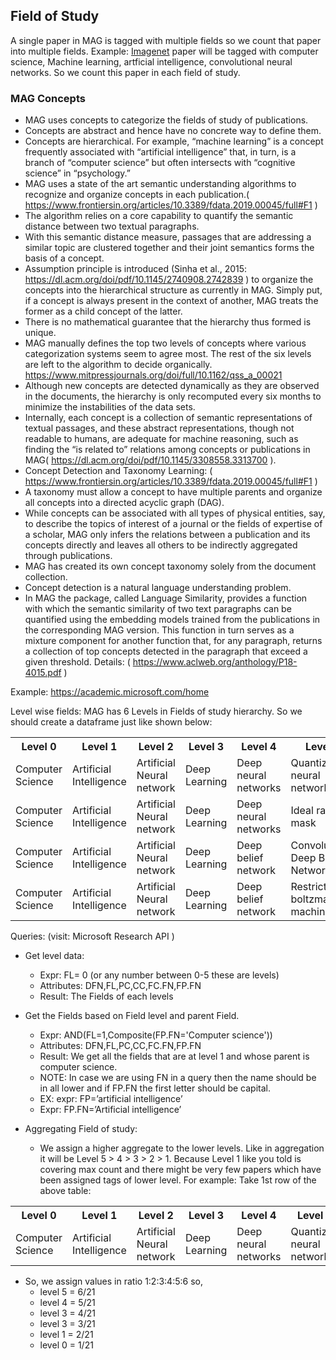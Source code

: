 ##  Field of Study

A single paper in MAG is tagged with multiple fields so we count that paper into multiple fields.
Example: <a href="https://academic.microsoft.com/paper/2618530766/reference/search?q=ImageNet%20classification%20with%20deep%20convolutional%20neural%20networks&qe=Or(Id%253D2194775991%252CId%253D2097117768%252CId%253D2911964244%252CId%253D2108598243%252CId%253D1904365287%252CId%253D1665214252%252CId%253D2546302380%252CId%253D2110764733%252CId%253D2766736793%252CId%253D2130325614%252CId%253D1576445103%252CId%253D2166049352%252CId%253D2141125852%252CId%253D2108069432%252CId%253D2134557905%252CId%253D2053229256%252CId%253D2156163116%252CId%253D2015861736%252CId%253D2026942141%252CId%253D1499991161%252CId%253D2169805405%252CId%253D2396976214%252CId%253D2097356275%252CId%253D2951128674%252CId%253D2144161366%252CId%253D2061212083%252CId%253D2154579312%252CId%253D2101926813%252CId%253D1573503290%252CId%253D2565808444%252CId%253D2018435387)&f=&orderBy=0">Imagenet</a>
paper will be tagged with computer science, Machine learning, artficial intelligence, convolutional neural networks. So we count this paper in each field of study.


### MAG Concepts
- MAG uses concepts to categorize the fields of study of publications.
- Concepts are abstract and hence have no concrete way to define them.
- Concepts are hierarchical. For example, “machine learning” is a concept frequently associated with “artificial intelligence” that, in turn, is a branch of “computer science” but often intersects with “cognitive science” in “psychology.”
- MAG uses a state of the art semantic understanding algorithms to recognize and organize concepts in each publication.( https://www.frontiersin.org/articles/10.3389/fdata.2019.00045/full#F1  )
- The algorithm relies on a core capability to quantify the semantic distance between two textual paragraphs.
- With this semantic distance measure, passages that are addressing a similar topic are clustered together and their joint semantics forms the basis of a concept.
- Assumption principle is introduced (Sinha et al., 2015: https://dl.acm.org/doi/pdf/10.1145/2740908.2742839 ) to organize the concepts into the hierarchical structure as currently in MAG. Simply put, if a concept is always present in the context of another, MAG treats the former as a child concept of the latter.
- There is no mathematical guarantee that the hierarchy thus formed is unique.
- MAG manually defines the top two levels of concepts where various categorization systems seem to agree most. The rest of the six levels are left to the algorithm to decide organically. https://www.mitpressjournals.org/doi/full/10.1162/qss_a_00021
- Although new concepts are detected dynamically as they are observed in the documents, the hierarchy is only recomputed every six months to minimize the instabilities of the data sets.
- Internally, each concept is a collection of semantic representations of textual passages, and these abstract representations, though not readable to humans, are adequate for machine reasoning, such as finding the “is related to” relations among concepts or publications in MAG( https://dl.acm.org/doi/pdf/10.1145/3308558.3313700 ).
- Concept Detection and Taxonomy Learning: ( https://www.frontiersin.org/articles/10.3389/fdata.2019.00045/full#F1  )
- A taxonomy must allow a concept to have multiple parents and organize all concepts into a directed acyclic graph (DAG). 
- While concepts can be associated with all types of physical entities, say, to describe the topics of interest of a journal or the fields of expertise of a scholar, MAG only infers the relations between a publication and its concepts directly and leaves all others to be indirectly aggregated through publications.
- MAG has created its own concept taxonomy solely from the document collection.
- Concept detection is a natural language understanding problem.
- In MAG the package, called Language Similarity, provides a function with which the semantic similarity of two text paragraphs can be quantified using the embedding models trained from the publications in the corresponding MAG version. This function in turn serves as a mixture component for another function that, for any paragraph, returns a collection of top concepts detected in the paragraph that exceed a given threshold. Details: ( https://www.aclweb.org/anthology/P18-4015.pdf )

Example: https://academic.microsoft.com/home

Level wise fields:
MAG has 6 Levels in Fields of study hierarchy. So we should create a dataframe just like shown below:
<table>
  <tr>
  <th>Level 0</th>
  <th>Level 1</th>
  <th>Level 2</th>
  <th>Level 3</th> 
  <th>Level 4</th>
  <th>Level 5</th>
  </tr>
  <tr>
    <td>Computer Science</td>
    <td>Artificial Intelligence</td>
    <td>Artificial Neural network</td> 
    <td>Deep Learning</td>
    <td>Deep neural networks</td>
    <td>Quantized neural networks</td>
  </tr>
  <tr> 
  <td>Computer Science</td>
  <td>Artificial Intelligence</td>
  <td>Artificial Neural network</td> 
  <td>Deep Learning</td>
  <td>Deep neural networks</td>
  <td>Ideal ratio mask</td>
  </tr>
  <tr>
  <td>Computer Science</td>
  <td>Artificial Intelligence</td>
  <td>Artificial Neural network</td> 
  <td>Deep Learning</td>
  <td>Deep belief network</td>
  <td>Convolutional Deep Belief Networks</td>
  </tr>
  <tr>
  <td>Computer Science</td>
  <td>Artificial Intelligence</td>
  <td>Artificial Neural network</td> 
  <td>Deep Learning</td>
  <td>Deep belief network</td>
  <td>Restrict boltzmann machine</td>
  </tr>
</table


#### Queries: (visit: Microsoft Research API )

- Get level data:
  * Expr: FL= 0 (or any number between 0-5 these are levels)
  * Attributes: DFN,FL,PC,CC,FC.FN,FP.FN 
  * Result: The Fields of each levels
- Get the Fields based on Field level and parent Field.
  * Expr: AND(FL=1,Composite(FP.FN='Computer science'))
  * Attributes: DFN,FL,PC,CC,FC.FN,FP.FN
  * Result: We get all the fields that are at level 1 and whose parent is computer science.
  * NOTE: In case we are using FN in a query then the name should be in all lower and if FP.FN the first letter should be capital. 
  * EX: expr: FP=’artificial intelligence’
  * Expr: FP.FN=’Artificial intelligence’
 
- Aggregating Field of study:
  * We assign a higher aggregate to the lower levels. Like in aggregation it will be Level 5 > 4 > 3 > 2 > 1. Because Level 1 like you told is covering max count and there might be very few papers which have been assigned tags of lower level. 
For example: Take 1st row of the above table:
<table>
  <tr>
  <th>Level 0</th>
  <th>Level 1</th>
  <th>Level 2</th>
  <th>Level 3</th> 
  <th>Level 4</th>
  <th>Level 5</th>
  </tr>
  <tr>
    <td>Computer Science</td>
    <td>Artificial Intelligence</td>
    <td>Artificial Neural network</td> 
    <td>Deep Learning</td>
    <td>Deep neural networks</td>
    <td>Quantized neural networks</td>
  </tr>
</table>

- So, we assign values in ratio 1:2:3:4:5:6 so,
  * level 5 = 6/21
  * level 4 = 5/21
  * level 3 = 4/21
  * level 3 = 3/21
  * level 1 = 2/21
  * level 0 = 1/21 
